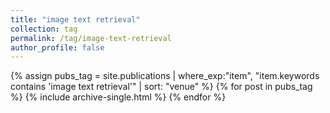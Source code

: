 ```yaml
---
title: "image text retrieval"
collection: tag
permalink: /tag/image-text-retrieval
author_profile: false
---
```

{% assign pubs_tag = site.publications | where_exp:"item", "item.keywords contains 'image text retrieval'" | sort: "venue" %}
{% for post in pubs_tag %}
  {% include archive-single.html %}
{% endfor %}